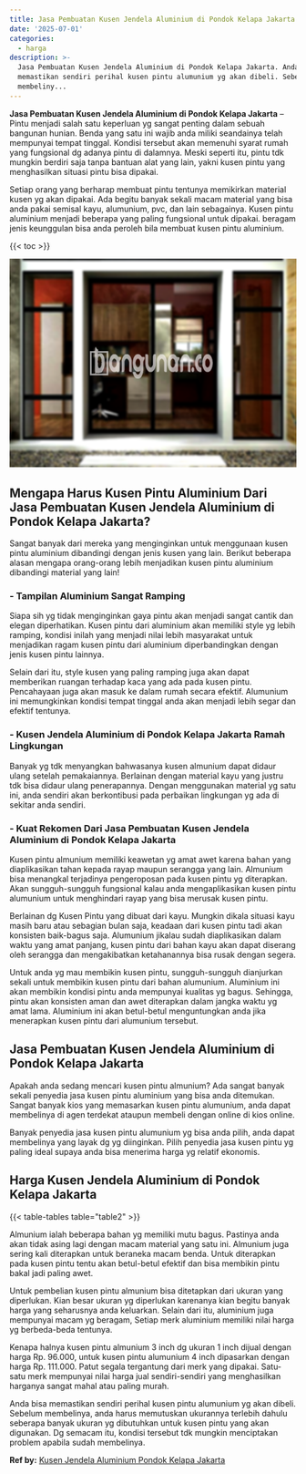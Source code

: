 ```yaml
---
title: Jasa Pembuatan Kusen Jendela Aluminium di Pondok Kelapa Jakarta
date: '2025-07-01'
categories:
  - harga
description: >-
  Jasa Pembuatan Kusen Jendela Aluminium di Pondok Kelapa Jakarta. Anda bisa
  memastikan sendiri perihal kusen pintu alumunium yg akan dibeli. Sebelum
  membeliny...
---
```


**Jasa Pembuatan Kusen Jendela Aluminium di Pondok Kelapa Jakarta** – Pintu menjadi salah satu keperluan yg sangat penting dalam sebuah bangunan hunian. Benda yang satu ini wajib anda miliki seandainya telah mempunyai tempat tinggal. Kondisi tersebut akan memenuhi syarat rumah yang fungsional dg adanya pintu di dalamnya. Meski seperti itu, pintu tdk mungkin berdiri saja tanpa bantuan alat yang lain, yakni kusen pintu yang menghasilkan situasi pintu bisa dipakai.

Setiap orang yang berharap membuat pintu tentunya memikirkan material kusen yg akan dipakai. Ada begitu banyak sekali macam material yang bisa anda pakai semisal kayu, alumunium, pvc, dan lain sebagainya. Kusen pintu aluminium menjadi beberapa yang paling fungsional untuk dipakai. beragam jenis keunggulan bisa anda peroleh bila membuat kusen pintu aluminium.

{{< toc >}}

![Jasa Pembuatan Kusen Jendela Aluminium di Pondok Kelapa Jakarta](/images/harga-kusen-jendela-alumunium-32.png)

## Mengapa Harus Kusen Pintu Aluminium Dari Jasa Pembuatan Kusen Jendela Aluminium di Pondok Kelapa Jakarta?

Sangat banyak dari mereka yang menginginkan untuk menggunaan kusen pintu aluminium dibandingi dengan jenis kusen yang lain. Berikut beberapa alasan mengapa orang-orang lebih menjadikan kusen pintu aluminium dibandingi material yang lain!

### \- Tampilan Aluminium Sangat Ramping

Siapa sih yg tidak menginginkan gaya pintu akan menjadi sangat cantik dan elegan diperhatikan. Kusen pintu dari aluminium akan memiliki style yg lebih ramping, kondisi inilah yang menjadi nilai lebih masyarakat untuk menjadikan ragam kusen pintu dari aluminium diperbandingkan dengan jenis kusen pintu lainnya.

Selain dari itu, style kusen yang paling ramping juga akan dapat memberikan ruangan terhadap kaca yang ada pada kusen pintu. Pencahayaan juga akan masuk ke dalam rumah secara efektif. Alumunium ini memungkinkan kondisi tempat tinggal anda akan menjadi lebih segar dan efektif tentunya.

### \- Kusen Jendela Aluminium di Pondok Kelapa Jakarta Ramah Lingkungan

Banyak yg tdk menyangkan bahwasanya kusen almunium dapat didaur ulang setelah pemakaiannya. Berlainan dengan material kayu yang justru tdk bisa didaur ulang penerapannya. Dengan menggunakan material yg satu ini, anda sendiri akan berkontibusi pada perbaikan lingkungan yg ada di sekitar anda sendiri.

### \- Kuat Rekomen Dari Jasa Pembuatan Kusen Jendela Aluminium di Pondok Kelapa Jakarta

Kusen pintu almunium memiliki keawetan yg amat awet karena bahan yang diaplikasikan tahan kepada rayap maupun serangga yang lain. Almunium bisa menangkal terjadinya pengeroposan pada kusen pintu yg diterapkan. Akan sungguh-sungguh fungsional kalau anda mengaplikasikan kusen pintu alumunium untuk menghindari rayap yang bisa merusak kusen pintu.

Berlainan dg Kusen Pintu yang dibuat dari kayu. Mungkin dikala situasi kayu masih baru atau sebagian bulan saja, keadaan dari kusen pintu tadi akan konsisten baik-bagus saja. Alumunium jikalau sudah diaplikasikan dalam waktu yang amat panjang, kusen pintu dari bahan kayu akan dapat diserang oleh serangga dan mengakibatkan ketahanannya bisa rusak dengan segera.

Untuk anda yg mau membikin kusen pintu, sungguh-sungguh dianjurkan sekali untuk membikin kusen pintu dari bahan alumunium. Aluminium ini akan membikin kondisi pintu anda mempunyai kualitas yg bagus. Sehingga, pintu akan konsisten aman dan awet diterapkan dalam jangka waktu yg amat lama. Aluminium ini akan betul-betul menguntungkan anda jika menerapkan kusen pintu dari alumunium tersebut.

## Jasa Pembuatan Kusen Jendela Aluminium di Pondok Kelapa Jakarta

Apakah anda sedang mencari kusen pintu almunium? Ada sangat banyak sekali penyedia jasa kusen pintu aluminium yang bisa anda ditemukan. Sangat banyak kios yang memasarkan kusen pintu alumunium, anda dapat membelinya di agen terdekat ataupun membeli dengan online di kios online.

Banyak penyedia jasa kusen pintu alumunium yg bisa anda pilih, anda dapat membelinya yang layak dg yg diinginkan. Pilih penyedia jasa kusen pintu yg paling ideal supaya anda bisa menerima harga yg relatif ekonomis.

## Harga Kusen Jendela Aluminium di Pondok Kelapa Jakarta

{{< table-tables table="table2" >}}

Almunium ialah beberapa bahan yg memiliki mutu bagus. Pastinya anda akan tidak asing lagi dengan macam material yang satu ini. Almunium juga sering kali diterapkan untuk beraneka macam benda. Untuk diterapkan pada kusen pintu tentu akan betul-betul efektif dan bisa membikin pintu bakal jadi paling awet.

Untuk pembelian kusen pintu almunium bisa ditetapkan dari ukuran yang diperlukan. Kian besar ukuran yg diperlukan karenanya kian begitu banyak harga yang seharusnya anda keluarkan. Selain dari itu, aluminium juga mempunyai macam yg beragam, Setiap merk aluminium memiliki nilai harga yg berbeda-beda tentunya.

Kenapa halnya kusen pintu almunium 3 inch dg ukuran 1 inch dijual dengan harga Rp. 96.000, untuk kusen pintu alumunium 4 inch dipasarkan dengan harga Rp. 111.000. Patut segala tergantung dari merk yang dipakai. Satu-satu merk mempunyai nilai harga jual sendiri-sendiri yang menghasilkan harganya sangat mahal atau paling murah.

Anda bisa memastikan sendiri perihal kusen pintu alumunium yg akan dibeli. Sebelum membelinya, anda harus memutuskan ukurannya terlebih dahulu seberapa banyak ukuran yg dibutuhkan untuk kusen pintu yang akan digunakan. Dg semacam itu, kondisi tersebut tdk mungkin menciptakan problem apabila sudah membelinya.

**Ref by:** [Kusen Jendela Aluminium Pondok Kelapa Jakarta](https://id.wikipedia.org/wiki/Kusen)
